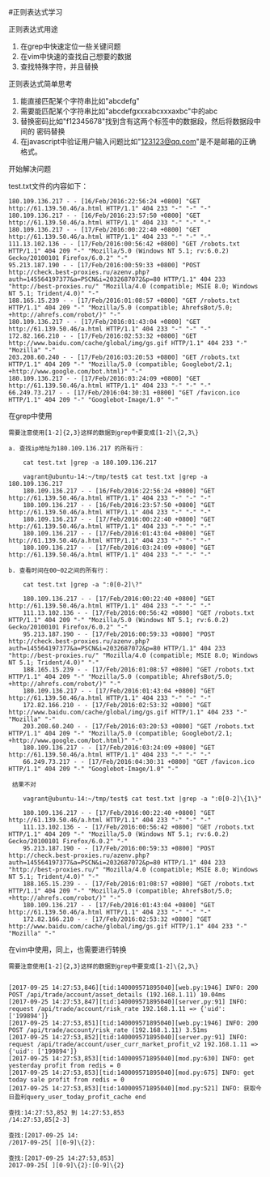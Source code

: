 #正则表达式学习

正则表达式用途

1. 在grep中快速定位一些关键问题
2. 在vim中快速的查找自己想要的数据
3. 查找特殊字符，并且替换

正则表达式简单思考
1. 能直接匹配某个字符串比如"abcdefg"
2. 需要能匹配某个字符串比如"abcdefgxxxabcxxxaxbc"中的abc
3. 替换密码比如"<password>f12345678</password>"找到含有这两个标签中的数据段，然后将数据段中间的
密码替换
4. 在javascript中验证用户输入问题比如"123123@qq.com"是不是邮箱的正确格式。

开始解决问题

test.txt文件的内容如下：
    
    180.109.136.217 - - [16/Feb/2016:22:56:24 +0800] "GET http://61.139.50.46/a.html HTTP/1.1" 404 233 "-" "-" "-"
    180.109.136.217 - - [16/Feb/2016:23:57:50 +0800] "GET http://61.139.50.46/a.html HTTP/1.1" 404 233 "-" "-" "-"
    180.109.136.217 - - [17/Feb/2016:00:22:40 +0800] "GET http://61.139.50.46/a.html HTTP/1.1" 404 233 "-" "-" "-"
    111.13.102.136 - - [17/Feb/2016:00:56:42 +0800] "GET /robots.txt HTTP/1.1" 404 209 "-" "Mozilla/5.0 (Windows NT 5.1; rv:6.0.2) Gecko/20100101 Firefox/6.0.2" "-"
    95.213.187.190 - - [17/Feb/2016:00:59:33 +0800] "POST http://check.best-proxies.ru/azenv.php?auth=145564197377&a=PSCN&i=2032687072&p=80 HTTP/1.1" 404 233 "http://best-proxies.ru/" "Mozilla/4.0 (compatible; MSIE 8.0; Windows NT 5.1; Trident/4.0)" "-"
    188.165.15.239 - - [17/Feb/2016:01:08:57 +0800] "GET /robots.txt HTTP/1.1" 404 209 "-" "Mozilla/5.0 (compatible; AhrefsBot/5.0; +http://ahrefs.com/robot/)" "-"
    180.109.136.217 - - [17/Feb/2016:01:43:04 +0800] "GET http://61.139.50.46/a.html HTTP/1.1" 404 233 "-" "-" "-"
    172.82.166.210 - - [17/Feb/2016:02:53:32 +0800] "GET http://www.baidu.com/cache/global/img/gs.gif HTTP/1.1" 404 233 "-" "Mozilla" "-"
    203.208.60.240 - - [17/Feb/2016:03:20:53 +0800] "GET /robots.txt HTTP/1.1" 404 209 "-" "Mozilla/5.0 (compatible; Googlebot/2.1; +http://www.google.com/bot.html)" "-"
    180.109.136.217 - - [17/Feb/2016:03:24:09 +0800] "GET http://61.139.50.46/a.html HTTP/1.1" 404 233 "-" "-" "-"
    66.249.73.217 - - [17/Feb/2016:04:30:31 +0800] "GET /favicon.ico HTTP/1.1" 404 209 "-" "Googlebot-Image/1.0" "-"

    

在grep中使用
    
    需要注意使用[1-2]{2,3}这样的数据到grep中要变成[1-2]\{2,3\}
    
    a. 查找ip地址为180.109.136.217 的所有行：
    
        cat test.txt |grep -a 180.109.136.217
        
        vagrant@ubuntu-14:~/tmp/test$ cat test.txt |grep -a 180.109.136.217
        180.109.136.217 - - [16/Feb/2016:22:56:24 +0800] "GET http://61.139.50.46/a.html HTTP/1.1" 404 233 "-" "-" "-"
        180.109.136.217 - - [16/Feb/2016:23:57:50 +0800] "GET http://61.139.50.46/a.html HTTP/1.1" 404 233 "-" "-" "-"
        180.109.136.217 - - [17/Feb/2016:00:22:40 +0800] "GET http://61.139.50.46/a.html HTTP/1.1" 404 233 "-" "-" "-"
        180.109.136.217 - - [17/Feb/2016:01:43:04 +0800] "GET http://61.139.50.46/a.html HTTP/1.1" 404 233 "-" "-" "-"
        180.109.136.217 - - [17/Feb/2016:03:24:09 +0800] "GET http://61.139.50.46/a.html HTTP/1.1" 404 233 "-" "-" "-"

    b. 查看时间在00~02之间的所有行：
        
        cat test.txt |grep -a ":0[0-2]\?"
                
        180.109.136.217 - - [17/Feb/2016:00:22:40 +0800] "GET http://61.139.50.46/a.html HTTP/1.1" 404 233 "-" "-" "-"
        111.13.102.136 - - [17/Feb/2016:00:56:42 +0800] "GET /robots.txt HTTP/1.1" 404 209 "-" "Mozilla/5.0 (Windows NT 5.1; rv:6.0.2) Gecko/20100101 Firefox/6.0.2" "-"
        95.213.187.190 - - [17/Feb/2016:00:59:33 +0800] "POST http://check.best-proxies.ru/azenv.php?auth=145564197377&a=PSCN&i=2032687072&p=80 HTTP/1.1" 404 233 "http://best-proxies.ru/" "Mozilla/4.0 (compatible; MSIE 8.0; Windows NT 5.1; Trident/4.0)" "-"
        188.165.15.239 - - [17/Feb/2016:01:08:57 +0800] "GET /robots.txt HTTP/1.1" 404 209 "-" "Mozilla/5.0 (compatible; AhrefsBot/5.0; +http://ahrefs.com/robot/)" "-"
        180.109.136.217 - - [17/Feb/2016:01:43:04 +0800] "GET http://61.139.50.46/a.html HTTP/1.1" 404 233 "-" "-" "-"
        172.82.166.210 - - [17/Feb/2016:02:53:32 +0800] "GET http://www.baidu.com/cache/global/img/gs.gif HTTP/1.1" 404 233 "-" "Mozilla" "-"
        203.208.60.240 - - [17/Feb/2016:03:20:53 +0800] "GET /robots.txt HTTP/1.1" 404 209 "-" "Mozilla/5.0 (compatible; Googlebot/2.1; +http://www.google.com/bot.html)" "-"
        180.109.136.217 - - [17/Feb/2016:03:24:09 +0800] "GET http://61.139.50.46/a.html HTTP/1.1" 404 233 "-" "-" "-"
        66.249.73.217 - - [17/Feb/2016:04:30:31 +0800] "GET /favicon.ico HTTP/1.1" 404 209 "-" "Googlebot-Image/1.0" "-"
                
     结果不对
    
        vagrant@ubuntu-14:~/tmp/test$ cat test.txt |grep -a ":0[0-2]\{1\}"
        
        180.109.136.217 - - [17/Feb/2016:00:22:40 +0800] "GET http://61.139.50.46/a.html HTTP/1.1" 404 233 "-" "-" "-"
        111.13.102.136 - - [17/Feb/2016:00:56:42 +0800] "GET /robots.txt HTTP/1.1" 404 209 "-" "Mozilla/5.0 (Windows NT 5.1; rv:6.0.2) Gecko/20100101 Firefox/6.0.2" "-"
        95.213.187.190 - - [17/Feb/2016:00:59:33 +0800] "POST http://check.best-proxies.ru/azenv.php?auth=145564197377&a=PSCN&i=2032687072&p=80 HTTP/1.1" 404 233 "http://best-proxies.ru/" "Mozilla/4.0 (compatible; MSIE 8.0; Windows NT 5.1; Trident/4.0)" "-"
        188.165.15.239 - - [17/Feb/2016:01:08:57 +0800] "GET /robots.txt HTTP/1.1" 404 209 "-" "Mozilla/5.0 (compatible; AhrefsBot/5.0; +http://ahrefs.com/robot/)" "-"
        180.109.136.217 - - [17/Feb/2016:01:43:04 +0800] "GET http://61.139.50.46/a.html HTTP/1.1" 404 233 "-" "-" "-"
        172.82.166.210 - - [17/Feb/2016:02:53:32 +0800] "GET http://www.baidu.com/cache/global/img/gs.gif HTTP/1.1" 404 233 "-" "Mozilla" "-"           
        
在vim中使用，同上，也需要进行转换
    
    需要注意使用[1-2]{2,3}这样的数据到grep中要变成[1-2]\{2,3\}


    [2017-09-25 14:27:53,846][tid:140009571895040][web.py:1946] INFO: 200 POST /api/trade/account/asset_details (192.168.1.11) 10.04ms
    [2017-09-25 14:27:53,847][tid:140009571895040][server.py:91] INFO: request /api/trade/account/risk_rate 192.168.1.11 => {'uid': ['199894']}
    [2017-09-25 14:27:53,851][tid:140009571895040][web.py:1946] INFO: 200 POST /api/trade/account/risk_rate (192.168.1.11) 3.51ms
    [2017-09-25 14:27:53,852][tid:140009571895040][server.py:91] INFO: request /api/trade/account/user_curr_market_profit_v2 192.168.1.11 => {'uid': ['199894']}
    [2017-09-25 14:27:53,853][tid:140009571895040][mod.py:630] INFO: get yesterday profit from redis = 0
    [2017-09-25 14:27:53,853][tid:140009571895040][mod.py:675] INFO: get today sale profit from redis = 0
    [2017-09-25 14:27:53,853][tid:140009571895040][mod.py:521] INFO: 获取今日盈利query_user_today_profit_cache end

    查找:14:27:53,852 到 14:27:53,853
    /14:27:53,85[2-3]

    查找:[2017-09-25 14:
    /2017-09-25[ ][0-9]\{2}:

    查找:[2017-09-25 14:27:53,853]
    2017-09-25[ ][0-9]\{2}:[0-9]\{2}


